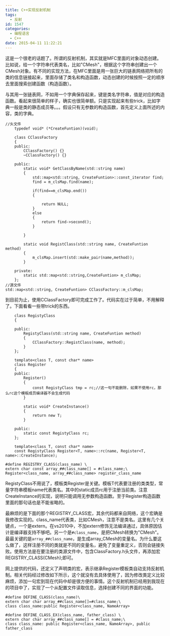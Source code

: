 ```yaml
---
title: C++实现反射机制
tags:
  - 反射
id: 1547
categories:
  - 编程语言 
  - C++
date: 2015-04-11 11:22:21
---
```


这是一个很老的话题了。所谓的反射机制，其实就是MFC里面的对象动态创建。比如说，给一个字符串代表类名，比如"CMesh"，根据这个字符串创建出一个CMesh对象。有不同的实现方法，在MFC里面是用一张巨大的链表网络把所有的类的信息链接起来，里面存储了类名和构造函数，动态创建的时候按照一定的顺序去里面搜索创建函数（构造函数）。

与其用一张链表网，不如用一个字典保存起来，键是类名字符串，值是对应的构造函数。看起来很简单的样子，确实也很简单额。只是实现起来有些trick，比如字典一般是类的静态成员等。。。假设只有无参数的构造函数，首先定义上面所述的内容，类的字典。

``` stylus
//头文件
    typedef void* (*CreateFuntion)(void);

    class CClassFactory
    {
    public:
        CClassFactory() {}
        ~CClassFactory() {}

    public:
        static void* GetClassByName(std::string name)
        {
            std::map<std::string, CreateFuntion>::const_iterator find;
            find = m_clsMap.find(name);  

            if(find==m_clsMap.end())
            {  

                return NULL;
            }
            else
            {
                return find->second();
            }  

        }  

        static void RegistClass(std::string name, CreateFuntion method)
        {
            m_clsMap.insert(std::make_pair(name,method));
        }  

    private:
        static std::map<std::string,CreateFuntion> m_clsMap;
    };
//源文件
std::map<std::string, CreateFuntion> CClassFactory::m_clsMap;
```

到目前为止，使用CClassFactory即可完成工作了。代码实在过于简单，不用解释了。下面看看一些带trick的东西。

``` stylus
    class RegistyClass
    {  

    public:
        RegistyClass(std::string name, CreateFuntion method)
        {
            CClassFactory::RegistClass(name, method);
        }
    };  

    template<class T, const char* name>
    class Register
    {
    public:
        Register()
        {
            const RegistyClass tmp = rc;//这一句不能删除，如果不使用rc，那么rc这个模板成员编译器不会生成代码
        }  

        static void* CreateInstance()
        {
            return new T;
        }  

    public:
        static const RegistyClass rc;
    };  

    template<class T, const char* name>
    const RegistyClass Register<T, name>::rc(name, Register<T, name>::CreateInstance);

#define REGISTRY_CLASS(class_name) \
extern char const array_##class_name[] = #class_name;\
Register<class_name, array_##class_name> register_class_name
```

RegistyClass不用说了，模板类Register是关键。模板T代表要注册的类类型，常量字符串模板name代表类名。其中的static成员rc用于注册当前类。注意CreateInstance的实现，说明只能调用无参数构造函数。至于Register构造函数里面的那句话也是不能省略的。

最麻烦的是下面的那个REGISTRY_CLASS宏，其余代码都来自网络，这个宏确是我修改实现的。class_name代表类，比如CMesh，注意不是类名。这里有几个关键点，一个是extern。在vs2010中，不加extern修饰无法编译通过，具体原因估计是编译器支持不够吧。另一个是`#class_name`，是把CMesh转换为"CMesh"。最最关键的是`array_##class_name`，是生成array_CMesh的变量名。为什么要这么做了，这样注册不同的类就是不同的变量名，避免了变量重定义，否则会链接失败。使用方法是在要注册的类源文件中，包含ClassFactory.h头文件，再添加宏REGISTRY_CLASS(CMesh);即可。

网上提供的代码，还定义了声明类的宏，表示继承Register模板类自动支持反射机制。相关代码经过修改如下所示，这个就没有去具体使用了，因为修改类定义比较麻烦，添加一句宏到现在代码中却是很方便的事情。这个反射机制已经用到我现在的项目中了，实现了一个从配置文件读取信息，选择创建不同的界面的功能。

``` stylus
#define DEFINE_CLASS(class_name)\
extern char char array_##class_name[]=#class_name;\
class class_name:public Register<class_name, NameArray>  

#define DEFINE_CLASS_EX(class_name, father_class) \
extern char char array_##class_name[] = #class_name;\
class class_name: public Register<class_name, NameArray>, public father_class
```